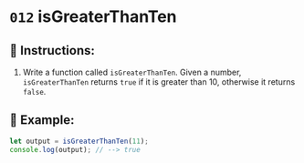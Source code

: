 # `012` isGreaterThanTen

## 📝 Instructions: 

1. Write a function called `isGreaterThanTen`. Given a number, `isGreaterThanTen` returns `true` if it is greater than 10, otherwise it returns `false`.

## 📎 Example:

```Javascript
let output = isGreaterThanTen(11);
console.log(output); // --> true
```
